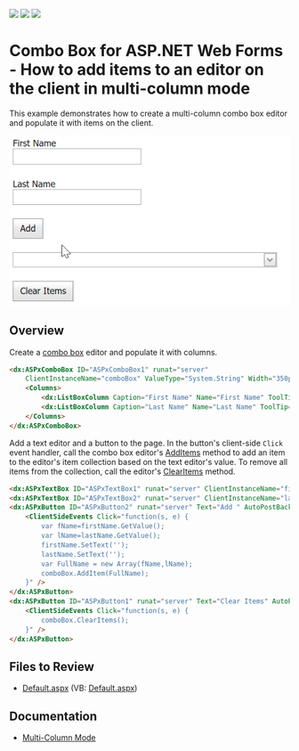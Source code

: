 <!-- default badges list -->
![](https://img.shields.io/endpoint?url=https://codecentral.devexpress.com/api/v1/VersionRange/128537651/13.1.4%2B)
[![](https://img.shields.io/badge/Open_in_DevExpress_Support_Center-FF7200?style=flat-square&logo=DevExpress&logoColor=white)](https://supportcenter.devexpress.com/ticket/details/E1332)
[![](https://img.shields.io/badge/📖_How_to_use_DevExpress_Examples-e9f6fc?style=flat-square)](https://docs.devexpress.com/GeneralInformation/403183)
<!-- default badges end -->
# Combo Box for ASP.NET Web Forms - How to add items to an editor on the client in multi-column mode

This example demonstrates how to create a multi-column combo box editor and populate it with items on the client.

![Add Item to Combo Box](addItems.gif)

## Overview

Create a [combo box](https://docs.devexpress.com/AspNet/DevExpress.Web.ASPxComboBox#multi-column-mode) editor and populate it with columns.

```aspx
<dx:ASPxComboBox ID="ASPxComboBox1" runat="server" 
    ClientInstanceName="comboBox" ValueType="System.String" Width="350px" TextFormatString="{0} {1}">
    <Columns>
        <dx:ListBoxColumn Caption="First Name" Name="First Name" ToolTip="First Name" />
        <dx:ListBoxColumn Caption="Last Name" Name="Last Name" ToolTip="Last Name" />
    </Columns>
</dx:ASPxComboBox>
```

Add a text editor and a button to the page. In the button's client-side `Click` event handler, call the combo box editor's [AddItems](https://docs.devexpress.com/AspNet/js-ASPxClientComboBox.AddItem(text)) method to add an item to the editor's item collection based on the text editor's value. To remove all items from the collection, call the editor's [ClearItems](https://docs.devexpress.com/AspNet/js-ASPxClientComboBox.ClearItems) method.

```aspx
<dx:ASPxTextBox ID="ASPxTextBox1" runat="server" ClientInstanceName="firstName" Width="170px" />
<dx:ASPxTextBox ID="ASPxTextBox2" runat="server" ClientInstanceName="lastName" Width="170px" />
<dx:ASPxButton ID="ASPxButton2" runat="server" Text="Add " AutoPostBack="False">
    <ClientSideEvents Click="function(s, e) {
	    var fName=firstName.GetValue();
	    var lName=lastName.GetValue();
	    firstName.SetText('');
	    lastName.SetText(''); 
        var FullName = new Array(fName,lName);	
	    comboBox.AddItem(FullName);
    }" />
</dx:ASPxButton>
<dx:ASPxButton ID="ASPxButton1" runat="server" Text="Clear Items" AutoPostBack="False">
    <ClientSideEvents Click="function(s, e) {
	    comboBox.ClearItems();
    }" />
</dx:ASPxButton>
```

## Files to Review

* [Default.aspx](./CS/WebSite/Default.aspx) (VB: [Default.aspx](./VB/WebSite/Default.aspx))

## Documentation

* [Multi-Column Mode](https://docs.devexpress.com/AspNet/DevExpress.Web.ASPxComboBox#multi-column-mode)
